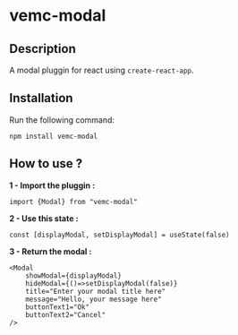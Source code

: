 # vemc-modal

## Description

A modal pluggin for react using `create-react-app`.

## Installation

Run the following command:

`npm install vemc-modal`

## How to use ?

**1 - Import the pluggin :**

`import {Modal} from "vemc-modal"`

**2 - Use this state :**

`const [displayModal, setDisplayModal] = useState(false)`

**3 - Return the modal :**

```
<Modal
    showModal={displayModal}
    hideModal={()=>setDisplayModal(false)}
    title="Enter your modal title here"
    message="Hello, your message here"
    buttonText1="Ok"
    buttonText2="Cancel"
/>
```
